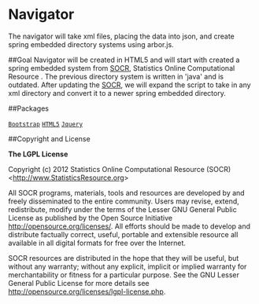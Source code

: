 Navigator
=========

The navigator will take xml files, placing the data into json, and create spring embedded directory systems using arbor.js.

##Goal
Navigator will be created in HTML5 and will start with created a spring embedded system from [SOCR](http://socr.ucla.edu), Statistics Online Computational Resource .
The previous directory system is written in 'java' and is outdated. After updating the [SOCR](http://socr.ucla.edu), 
we will expand the script to take in any xml directory and convert it to a newer spring embedded directory.

##Packages

[`Bootstrap`](twitter.github.com/bootstrap/) 
[`HTML5`](https://developer.mozilla.org/en-US/docs/Web/Guide/HTML/HTML5)
[`Jquery`](jquery.com)

##Copyright and License

**The LGPL License**

Copyright (c) 2012 Statistics Online Computational Resource (SOCR) &lt;http://www.StatisticsResource.org&gt;

All SOCR programs, materials, tools and resources are developed by and freely disseminated to the entire community.
Users may revise, extend, redistribute, modify under the terms of the Lesser GNU General Public License
as published by the Open Source Initiative http://opensource.org/licenses/. All efforts should be made to develop and distribute
factually correct, useful, portable and extensible resource all available in all digital formats for free over the Internet.

SOCR resources are distributed in the hope that they will be useful, but without
any warranty; without any explicit, implicit or implied warranty for merchantability or
fitness for a particular purpose. See the GNU Lesser General Public License for
more details see http://opensource.org/licenses/lgpl-license.php.
